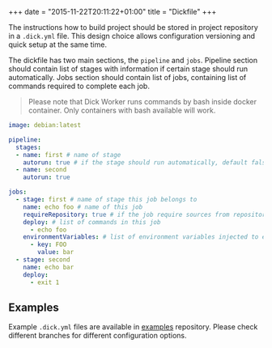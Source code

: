 +++
date = "2015-11-22T20:11:22+01:00"
title = "Dickfile"
+++

The instructions how to build project should be stored in project repository in a `.dick.yml` file. This design choice 
allows configuration versioning and quick setup at the same time.

The dickfile has two main sections, the `pipeline` and `jobs`.
Pipeline section should contain list of stages with information if certain stage should run automatically.
Jobs section should contain list of jobs, containing list of commands required to complete each job.

> Please note that Dick Worker runs commands by bash inside docker container. Only containers with bash available will work.

```yml
image: debian:latest

pipeline:
  stages:
  - name: first # name of stage
    autorun: true # if the stage should run automatically, default false
  - name: second
    autorun: true

jobs: 
  - stage: first # name of stage this job belongs to
    name: echo foo # name of this job
    requireRepository: true # if the job require sources from repository, default false
    deploy: # list of commands in this job
      - echo foo
    environmentVariables: # list of environment variables injected to each command in this job
      - key: FOO
        value: bar
  - stage: second
    name: echo bar
    deploy:
      - exit 1
```

## Examples

Example `.dick.yml` files are available in [examples](https://github.com/dick-the-deployer/examples) repository. 
Please check different branches for different configuration options.
